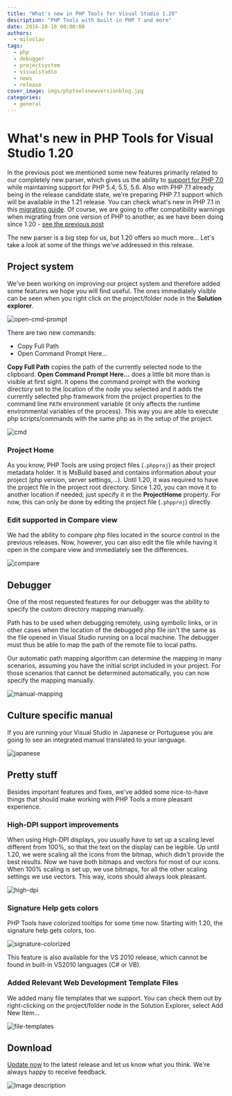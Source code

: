 ```yaml
---
title: "What's new in PHP Tools for Visual Studio 1.20"
description: "PHP Tools with built-in PHP 7 and more"
date: 2016-10-18 00:00:00
authors:
  - miloslav
tags:
  - php
  - debugger
  - projectsystem
  - visualstudio
  - news
  - release
cover_image: imgs/phptoolsnewversionblog.jpg
categories:
  - general
---
```


# What's new in PHP Tools for Visual Studio 1.20

In the previous post we mentioned some new features primarily related to our completely new parser, which gives us the ability to [support for PHP 7.0](php7) while maintaining support for PHP 5.4, 5.5, 5.6. Also with PHP 7.1 already being in the release candidate state, we're preparing PHP 7.1 support which will be available in the 1.21 release. You can check what's new in PHP 7.1 in this [migrating guide](http://php.net/manual/en/migration71.php). Of course, we are going to offer compatibility warnings when migrating from one version of PHP to another, as we have been doing since 1.20 - [see the previous post](php7#code-validation-features)

<!-- more -->

The new parser is a big step for us, but 1.20 offers so much more... Let's take a look at some of the things we've addressed in this release.

## Project system

We've been working on improving our project system and therefore added some features we hope you will find useful. The ones immediately visible can be seen when you right click on the project/folder node in the **Solution explorer**.

![open-cmd-prompt](imgs\open-cmd-prompt.png)

There are two new commands:
 - Copy Full Path
 - Open Command Prompt Here...
 
**Copy Full Path** copies the path of the currently selected node to the clipboard. **Open Command Prompt Here...** does a little bit more than is visible at first sight. It opens the command prompt with the working directory set to the location of the node you selected and it adds the currently selected php framework from the project properties to the command line `PATH` environment variable (it only affects the runtime environmental variables of the process). This way you are able to execute php scripts/commands with the same php as in the setup of the project.

![cmd](imgs\cmd.png)

### Project Home

As you know, PHP Tools are using project files (`.phpproj`) as their project metadata holder. It is MsBuild based and contains information about your project (php version, server settings,...). Until 1.20, it was required to have the project file in the project root directory. Since 1.20, you can move it to another location if needed; just specify it in the **ProjectHome** property. For now, this can only be done by editing the project file (`.phpproj`) directly.

### Edit supported in Compare view

We had the ability to compare php files located in the source control in the previous releases. Now, however, you can also edit the file while having it open in the compare view and immediately see the differences.

![compare](imgs\compare.png)

## Debugger

One of the most requested features for our debugger was the ability to specify the custom directory mapping manually.

Path has to be used when debugging remotely, using symbolic links, or in other cases when the location of the debugged php file isn't the same as the file opened in Visual Studio running on a local machine. The debugger must thus be able to map the path of the remote file to local paths.

Our automatic path mapping algorithm can determine the mapping in many scenarios, assuming you have the initial script included in your project. For those scenarios that cannot be determined automatically, you can now specify the mapping manually.

![manual-mapping](imgs\manual-mapping.png)

## Culture specific manual

If you are running your Visual Studio in Japanese or Portuguese you are going to see an integrated manual translated to your language. 

![japanese](imgs\japanese.jpg)

## Pretty stuff

Besides important features and fixes, we've added some nice-to-have things that should make working with PHP Tools a more pleasant experience.

### High-DPI support improvements

When using High-DPI displays, you usually have to set up a scaling level different from 100%, so that the text on the display can be legible. Up until 1.20, we were scaling all the icons from the bitmap, which didn't provide the best results. Now we have both bitmaps and vectors for most of our icons. When 100% scaling is set up, we use bitmaps, for all the other scaling settings we use vectors. This way, icons should always look pleasant.

![high-dpi](imgs\high-dpi.png)

### Signature Help gets colors

PHP Tools have colorized tooltips for some time now. Starting with 1.20, the signature help gets colors, too.

![signature-colorized](imgs\signature-colorized.png)

This feature is also available for the VS 2010 release, which cannot be found in built-in VS2010 languages (C# or VB).

### Added Relevant Web Development Template Files

We added many file templates that we support. You can check them out by right-clicking on the project/folder node in the Solution Explorer, select Add New Item... 

![file-templates](imgs\file-templates.png)

## Download

[Update now](http://www.devsense.com/download) to the latest release and let us know what you think. We're always happy to receive feedback.



![Image description](imgs/phptoolsnewversionblog.jpg)
